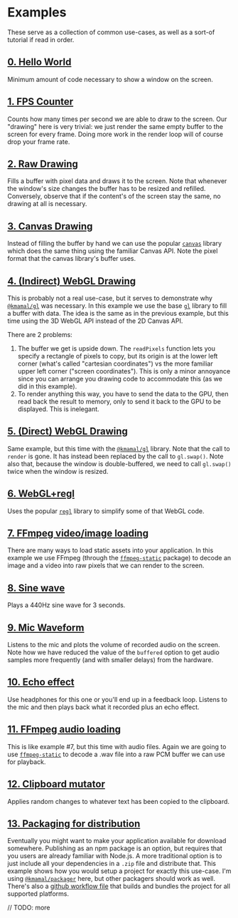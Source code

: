 # Examples

These serve as a collection of common use-cases, as well as a sort-of tutorial if read in order.

## [0. Hello World](https://github.com/kmamal/node-sdl/tree/master/examples/00-hello-world)

Minimum amount of code necessary to show a window on the screen.

## [1. FPS Counter](https://github.com/kmamal/node-sdl/tree/master/examples/01-fps-counter)

Counts how many times per second we are able to draw to the screen. Our "drawing" here is very trivial: we just render the same empty buffer to the screen for every frame. Doing more work in the render loop will of course drop your frame rate.

## [2. Raw Drawing](https://github.com/kmamal/node-sdl/tree/master/examples/02-raw-drawing)

Fills a buffer with pixel data and draws it to the screen. Note that whenever the window's size changes the buffer has to be resized and refilled. Conversely, observe that if the content's of the screen stay the same, no drawing at all is necessary.

## [3. Canvas Drawing](https://github.com/kmamal/node-sdl/tree/master/examples/03-canvas-drawing)

Instead of filling the buffer by hand we can use the popular [`canvas`](https://www.npmjs.com/package/canvas) library which does the same thing using the familiar Canvas API. Note the pixel format that the canvas library's buffer uses.

## [4. (Indirect) WebGL Drawing](https://github.com/kmamal/node-sdl/tree/master/examples/04-indirect-webgl-drawing)

This is probably not a real use-case, but it serves to demonstrate why [`@kmamal/gl`](https://github.com/kmamal/headless-gl#readme) was necessary. In this example we use the base [`gl`](https://github.com/stackgl/headless-gl#readme) library to fill a buffer with data. The idea is the same as in the previous example, but this time using the 3D WebGL API instead of the 2D Canvas API.

There are 2 problems:
1. The buffer we get is upside down. The `readPixels` function lets you specify a rectangle of pixels to copy, but its origin is at the lower left corner (what's called "cartesian coordinates") vs the more familiar upper left corner ("screen coordinates"). This is only a minor annoyance since you can arrange you drawing code to accommodate this (as we did in this example).
1. To render anything this way, you have to send the data to the GPU, then read back the result to memory, only to send it back to the GPU to be displayed. This is inelegant.

## [5. (Direct) WebGL Drawing](https://github.com/kmamal/node-sdl/tree/master/examples/05-webgl-drawing)

Same example, but this time with the [`@kmamal/gl`](https://github.com/kmamal/headless-gl#readme) library. Note that the call to `render` is gone. It has instead been replaced by the call to `gl.swap()`. Note also that, because the window is double-buffered, we need to call `gl.swap()` twice when the window is resized.

## [6. WebGL+regl](https://github.com/kmamal/node-sdl/tree/master/examples/06-webgl-regl)

Uses the popular [`regl`](https://www.npmjs.com/package/regl) library to simplify some of that WebGL code.

## [7. FFmpeg video/image loading](https://github.com/kmamal/node-sdl/tree/master/examples/07-ffmpeg)

There are many ways to load static assets into your application. In this example we use FFmpeg (through the [`ffmpeg-static`](https://www.npmjs.com/package/ffmpeg-static) package) to decode an image and a video into raw pixels that we can render to the screen.

## [8. Sine wave](https://github.com/kmamal/node-sdl/tree/master/examples/08-sine-wave)

Plays a 440Hz sine wave for 3 seconds.

## [9. Mic Waveform](https://github.com/kmamal/node-sdl/tree/master/examples/09-mic-waveform)

Listens to the mic and plots the volume of recorded audio on the screen. Note how we have reduced the value of the `buffered` option to get audio samples more frequently (and with smaller delays) from the hardware.

## [10. Echo effect](https://github.com/kmamal/node-sdl/tree/master/examples/10-echo)

Use headphones for this one or you'll end up in a feedback loop. Listens to the mic and then plays back what it recorded plus an echo effect.

## [11. FFmpeg audio loading](https://github.com/kmamal/node-sdl/tree/master/examples/11-ffmpeg-audio)

This is like example #7, but this time with audio files. Again we are going to use [`ffmpeg-static`](https://www.npmjs.com/package/ffmpeg-static) to decode a .wav file into a raw PCM buffer we can use for playback.

## [12. Clipboard mutator](https://github.com/kmamal/node-sdl/tree/master/examples/12-clipboard-mutator)

Applies random changes to whatever text has been copied to the clipboard.

## [13. Packaging for distribution](https://github.com/kmamal/node-sdl/tree/master/examples/13-packaging)

Eventually you might want to make your application available for download somewhere. Publishing as an npm package is an option, but requires that you users are already familiar with Node.js. A more traditional option is to just include all your dependencies in a `.zip` file and distribute that. This example shows how you would setup a project for exactly this use-case. I'm using [`@kmamal/packager`](https://github.com/kmamal/packager#readme) here, but other packagers should work as well. There's also a [github workflow file](https://github.com/kmamal/node-sdl/tree/master/examples/12-packaging/.github/workflows/build.yml) that builds and bundles the project for all supported platforms.


// TODO: more
